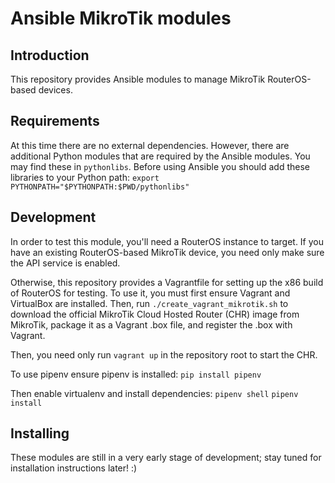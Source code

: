 Ansible MikroTik modules
========================

Introduction
------------

This repository provides Ansible modules to manage MikroTik RouterOS-based
devices.

Requirements
------------

At this time there are no external dependencies. However, there are additional
Python modules that are required by the Ansible modules. You may find these in
`pythonlibs`. Before using Ansible you should add these libraries to your
Python path:
`export PYTHONPATH="$PYTHONPATH:$PWD/pythonlibs"`

Development
-----------

In order to test this module, you'll need a RouterOS instance to target. If you
have an existing RouterOS-based MikroTik device, you need only make sure the
API service is enabled.

Otherwise, this repository provides a Vagrantfile for setting up the x86 build
of RouterOS for testing. To use it, you must first ensure Vagrant and
VirtualBox are installed. Then, run `./create_vagrant_mikrotik.sh` to download
the official MikroTik Cloud Hosted Router (CHR) image from MikroTik, package
it as a Vagrant .box file, and register the .box with Vagrant.

Then, you need only run `vagrant up` in the repository root to start the CHR.

To use pipenv ensure pipenv is installed:
`pip install pipenv`

Then enable virtualenv and install dependencies:
`pipenv shell`
`pipenv install`

Installing
----------

These modules are still in a very early stage of development; stay tuned for
installation instructions later! :)
